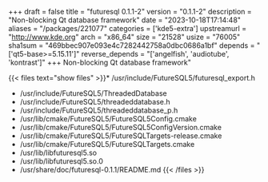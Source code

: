 +++
draft = false
title = "futuresql 0.1.1-2"
version = "0.1.1-2"
description = "Non-blocking Qt database framework"
date = "2023-10-18T17:14:48"
aliases = "/packages/221077"
categories = ['kde5-extra']
upstreamurl = "http://www.kde.org"
arch = "x86_64"
size = "21528"
usize = "76005"
sha1sum = "469bbec907e093e4c7282442758a0dbc0686a1bf"
depends = "['qt5-base>=5.15.11']"
reverse_depends = "['angelfish', 'audiotube', 'kontrast']"
+++
Non-blocking Qt database framework"

{{< files text="show files" >}}* /usr/include/FutureSQL5/futuresql_export.h
* /usr/include/FutureSQL5/ThreadedDatabase
* /usr/include/FutureSQL5/threadeddatabase.h
* /usr/include/FutureSQL5/threadeddatabase_p.h
* /usr/lib/cmake/FutureSQL5/FutureSQL5Config.cmake
* /usr/lib/cmake/FutureSQL5/FutureSQL5ConfigVersion.cmake
* /usr/lib/cmake/FutureSQL5/FutureSQLTargets-release.cmake
* /usr/lib/cmake/FutureSQL5/FutureSQLTargets.cmake
* /usr/lib/libfuturesql5.so
* /usr/lib/libfuturesql5.so.0
* /usr/share/doc/futuresql-0.1.1/README.md
{{< /files >}}